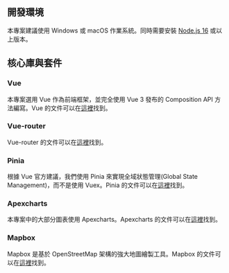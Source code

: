 ## 開發環境
本專案建議使用 Windows 或 macOS 作業系統。同時需要安裝 [Node.js 16](https://nodejs.org/en) 或以上版本。

## 核心庫與套件
### Vue
本專案選用 Vue 作為前端框架，並完全使用 Vue 3 發布的 Composition API 方法編寫。Vue 的文件可以在[這裡](https://vuejs.org/guide)找到。

### Vue-router
Vue-router 的文件可以在[這裡](https://router.vuejs.org/guide/)找到。

### Pinia
根據 Vue 官方建議，我們使用 Pinia 來實現全域狀態管理(Global State Management)，而不是使用 Vuex。Pinia 的文件可以在[這裡](https://pinia.vuejs.org/introduction.html)找到。

### Apexcharts
本專案中的大部分圖表使用 Apexcharts。Apexcharts 的文件可以在[這裡](https://apexcharts.com/docs)找到。

### Mapbox
Mapbox 是基於 OpenStreetMap 架構的強大地圖繪製工具。Mapbox 的文件可以在[這裡](https://docs.mapbox.com/mapbox-gl-js/)找到。
